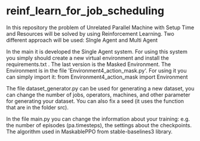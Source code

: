 # reinf_learn_for_job_scheduling
In this repository the problem of Unrelated Parallel Machine with Setup Time and Resources will be solved by using Reinforcement Learning. Two different approach will be used: SIngle Agent and Multi Agent

In the main it is developed the Single Agent system. 
For using this system you simply should create a new virtual environment and install the requirements.txt .
The last version is the Masked Environment.
The Environment is in the file 'Environment4_action_mask.py'. For using it you can simply import it: 
from Environment4_action_mask import Environment

The file dataset_generator.py can be used for generating a new dataset, you can change the number of jobs, operators, machines, and other parameter for generating your dataset. You can also fix a seed (it uses the function that are in the folder src).

In the file main.py you can change the information about your training: e.g. the number of episodes (pa.timesteps), the settings about the checkpoints.
The algorithm used in MaskablePPO from stable-baselines3 library.
